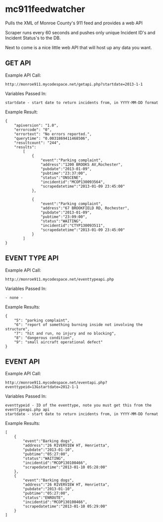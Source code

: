 mc911feedwatcher
================

Pulls the XML of Monroe County's 911 feed and provides a web API 

Scraper runs every 60 seconds and pushes only unique Incident ID's and Incident Status's to the DB.

Next to come is a nice little web API that will host up any data you want.


GET API
-----------------------------

Example API Call:

	http://monroe911.mycodespace.net/getapi.php?startdate=2013-1-1

Variables Passed In:

	startdate - start date to return incidents from, in YYYY-MM-DD format
	
Example Result:

	{
		"apiversion": "1.0",
		"errorcode": "0",
		"errortext": "No errors reported.",
		"querytime": "0.0031869411468506",
		"resultcount": "244",
		"results":
			[
				{
					"event":"Parking complaint",
					"address":"1200 BROOKS AV,Rochester",
					"pubdate":"2013-01-09",
					"pubtime":"23:37:00",
					"status":"ONSCENE",
					"incidentid":"MCOP130093564",
					"scrapedatetime":"2013-01-09 23:45:00"
				},

				{
					"event":"Parking complaint",
					"address":"67 BROOKFIELD RD, Rochester",
					"pubdate":"2013-01-09",
					"pubtime":"23:09:00",
					"status":"WAITING",
					"incidentid":"CTYP130093511",
					"scrapedatetime":"2013-01-09 23:45:00"
				}
			]
	}


EVENT TYPE API
-----------------------------

Example API Call:

	http://monroe911.mycodespace.net/eventtypeapi.php

Variables Passed In:

	- none -

Example Results:

	{
		"5": "parking complaint",
		"6": "report of something burning inside not involving the structure",
		"7": "hit and run, no injury and no blocking",
		"8": "dangerous condition",
		"9": "small aircraft operational defect"
	}

EVENT API
-----------------------------

Example API Call:

	http://monroe911.mycodespace.net/eventapi.php?eventtypeid=13&startdate=2012-1-1

Variables Passed In:

	eventtypeid - ID of the eventtype, note you must get this from the eventtypeapi.php api
	startdate - start date to return incidents from, in YYYY-MM-DD format

Example Results:

	[
		{
			"event":"Barking dogs",
			"address":"26 RIVERVIEW HT, Henrietta",
			"pubdate":"2013-01-10",
			"pubtime":"05:27:00",
			"status":"WAITING",
			"incidentid":"MCOP130100466",
			"scrapedatetime":"2013-01-10 05:28:00"
		},
		{
			"event":"Barking dogs",
			"address":"26 RIVERVIEW HT, Henrietta",
			"pubdate":"2013-01-10",
			"pubtime":"05:27:00",
			"status":"ENROUTE",
			"incidentid":"MCOP130100466",
			"scrapedatetime":"2013-01-10 05:29:00"
		}
	]


